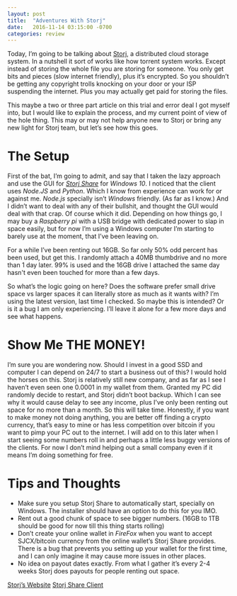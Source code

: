 ```yaml
---
layout: post
title:  "Adventures With Storj"
date:   2016-11-14 03:15:00 -0700
categories: review
---
```



Today, I’m going to be talking about [Storj][1], a distributed cloud storage system. In a nutshell it sort of works like how torrent system works. Except instead of storing the whole file you are storing for someone. You only get bits and pieces (slow internet friendly), plus it’s encrypted. So you shouldn’t be getting any copyright trolls knocking on your door or your ISP suspending the internet. Plus you may actually get paid for storing the files.


This maybe a two or three part article on this trial and error deal I got myself into, but I would like to explain the process, and my current point of view of the hole thing. This may or may not help anyone new to Storj or bring any new light for Storj team, but let’s see how this goes.


# The Setup


First of the bat, I’m going to admit, and say that I taken the lazy approach and use the GUI for *[Storj Share][2]* for *Windows 10*. I noticed that the client uses *Node.JS* and *Python*. Which I know from experience can work for or against me. *Node.js* specially isn’t *Windows* friendly. (As far as I know.) And I didn’t want to deal with any of their bullshit, and thought the GUI would deal with that crap. Of course which it did. Depending on how things go, I may buy a *Raspberry pi* with a USB bridge with dedicated power to slap in space easily, but for now I’m using a Windows computer I’m starting to barely use at the moment, that I’ve been leaving on.


For a while I’ve been renting out 16GB. So far only 50% odd percent has been used, but get this. I randomly attach a 40MB thumbdrive and no more than 1 day later. 99% is used and the 16GB drive I attached the same day hasn't even been touched for more than a few days.


So what’s the logic going on here? Does the software prefer small drive space vs larger spaces it can literally store as much as it wants with? I’m using the latest version, last time I checked. So maybe this is intended? Or is it a bug I am only experiencing. I’ll leave it alone for a few more days and see what happens.


# Show Me THE MONEY!


I’m sure you are wondering now. Should I invest in a good SSD and computer I can depend on 24/7 to start a business out of this? I would hold the horses on this. Storj is relatively still new company, and as far as I see I haven’t even seen one 0.0001 in my wallet from them. Granted my PC did randomly decide to restart, and Storj didn’t boot backup. Which I can see why it would cause delay to see any income, plus I’ve only been renting out space for no more than a month. So this will take time. Honestly, if you want to make money not doing anything, you are better off finding a crypto currency, that’s easy to mine or has less competition over bitcoin if you want to pimp your PC out to the internet. I will add on to this later when I start seeing some numbers roll in and perhaps a little less buggy versions of the clients. For now I don’t mind helping out a small company even if it means I’m doing something for free.


# Tips and Thoughts


- Make sure you setup Storj Share to automatically start, specially on Windows. The installer should have an option to do this for you IMO.
- Rent out a good chunk of space to see bigger numbers. (16GB to 1TB should be good for now till this thing starts rolling)
- Don’t create your online wallet in *FireFox* when you want to accept SJCX/bitcoin currency from the online wallet’s Storj Share provides. There is a bug that prevents you setting up your wallet for the first time, and I can only imagine it may cause more issues in other places.
- No idea on payout dates exactly. From what I gather it’s every 2-4 weeks Storj does payouts for people renting out space.


[Storj’s Website][1]
[Storj Share Client][2]


[1]: https://storj.io/
[2]: https://storj.io/share.html
